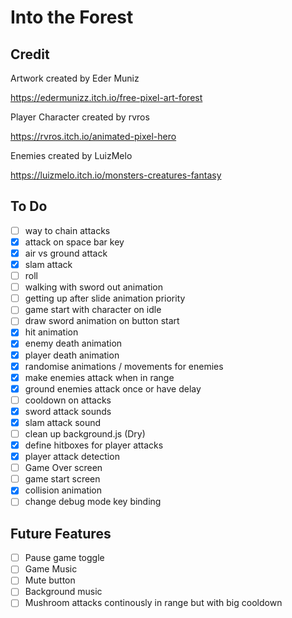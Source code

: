 # Into the Forest

## Credit

Artwork created by Eder Muniz

https://edermunizz.itch.io/free-pixel-art-forest

Player Character created by rvros

https://rvros.itch.io/animated-pixel-hero

Enemies created by LuizMelo

https://luizmelo.itch.io/monsters-creatures-fantasy

## To Do

- [ ] way to chain attacks
- [x] attack on space bar key
- [x] air vs ground attack
- [x] slam attack
- [ ] roll
- [ ] walking with sword out animation
- [ ] getting up after slide animation priority
- [ ] game start with character on idle
- [ ] draw sword animation on button start
- [x] hit animation
- [x] enemy death animation
- [x] player death animation
- [x] randomise animations / movements for enemies
- [x] make enemies attack when in range
- [x] ground enemies attack once or have delay
- [ ] cooldown on attacks
- [x] sword attack sounds
- [x] slam attack sound
- [ ] clean up background.js (Dry)
- [x] define hitboxes for player attacks
- [x] player attack detection
- [ ] Game Over screen
- [ ] game start screen
- [x] collision animation
- [ ] change debug mode key binding

## Future Features

- [ ] Pause game toggle
- [ ] Game Music
- [ ] Mute button
- [ ] Background music
- [ ] Mushroom attacks continously in range but with big cooldown
